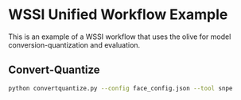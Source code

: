# WSSI Unified Workflow Example

This is an example of a WSSI workflow that uses the olive for model conversion-quantization and evaluation.

## Convert-Quantize
```bash
python convertquantize.py --config face_config.json --tool snpe
```
